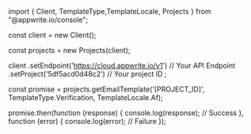 import { Client, TemplateType,TemplateLocale, Projects } from "@appwrite.io/console";

const client = new Client();

const projects = new Projects(client);

client
    .setEndpoint('https://cloud.appwrite.io/v1') // Your API Endpoint
    .setProject('5df5acd0d48c2') // Your project ID
;

const promise = projects.getEmailTemplate('[PROJECT_ID]', TemplateType.Verification, TemplateLocale.Af);

promise.then(function (response) {
    console.log(response); // Success
}, function (error) {
    console.log(error); // Failure
});
